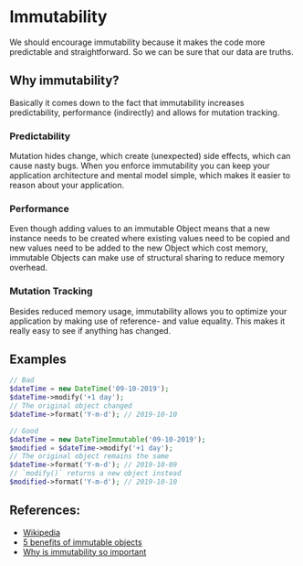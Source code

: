 # Immutability

We should encourage immutability because it makes the code more predictable and straightforward. So we can be sure that our data are truths.

## Why immutability?

Basically it comes down to the fact that immutability increases predictability, performance (indirectly) and allows for mutation tracking.

### Predictability

Mutation hides change, which create (unexpected) side effects, which can cause nasty bugs. When you enforce immutability you can keep your application architecture and mental model simple, which makes it easier to reason about your application.

### Performance

Even though adding values to an immutable Object means that a new instance needs to be created where existing values need to be copied and new values need to be added to the new Object which cost memory, immutable Objects can make use of structural sharing to reduce memory overhead.

###  Mutation Tracking

Besides reduced memory usage, immutability allows you to optimize your application by making use of reference- and value equality. This makes it really easy to see if anything has changed.

## Examples

```php
// Bad
$dateTime = new DateTime('09-10-2019');
$dateTime->modify('+1 day');
// The original object changed
$dateTime->format('Y-m-d'); // 2019-10-10
```

```php
// Good
$dateTime = new DateTimeImmutable('09-10-2019');
$modified = $dateTime->modify('+1 day');
// The original object remains the same
$dateTime->format('Y-m-d'); // 2019-10-09
// `modify()` returns a new object instead
$modified->format('Y-m-d'); // 2019-10-10

```

## References:

* [Wikipedia](https://en.wikipedia.org/wiki/Immutable_object)
* [5 benefits of immutable objects](https://hackernoon.com/5-benefits-of-immutable-objects-worth-considering-for-your-next-project-f98e7e85b6ac)
* [Why is immutability so important](https://stackoverflow.com/questions/34385243/why-is-immutability-so-important-or-needed-in-javascript)